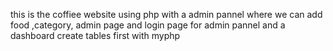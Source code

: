 
 this is the coffiee website using php with a admin pannel where we can add food ,category, admin page and login page for admin pannel and a dashboard
create tables first with myphp 
